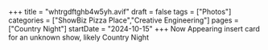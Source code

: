 +++
title = "whtrgdftghb4w5yh.avif"
draft = false
tags = ["Photos"]
categories = ["ShowBiz Pizza Place","Creative Engineering"]
pages = ["Country Night"]
startDate = "2024-10-15"
+++
Now Appearing insert card for an unknown show, likely Country Night
